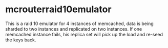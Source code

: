 # mcrouterraid10emulator
This is a raid 10 emulator for 4 instances of memcached, data is being sharded to two instances and replicated on two instances.
If one memcached instance fails, his replica set will pick up the load and re-seed the keys back.
